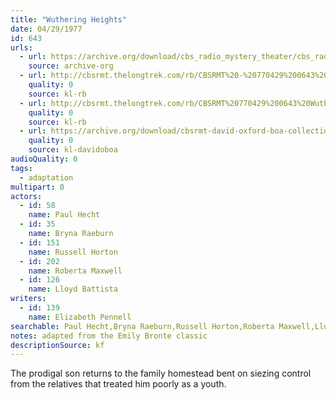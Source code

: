 ```yaml
---
title: "Wuthering Heights"
date: 04/29/1977
id: 643
urls: 
  - url: https://archive.org/download/cbs_radio_mystery_theater/cbs_radio_mystery_theater-0601-0650.zip/cbs_radio_mystery_theater-0601-0650%2Fcbsrmt_0643_wuthering_heights.mp3
    source: archive-org
  - url: http://cbsrmt.thelongtrek.com/rb/CBSRMT%20-%20770429%200643%20Wuthering%20Heights_WLNH-FM_rb_static.mp3
    quality: 0
    source: kl-rb
  - url: http://cbsrmt.thelongtrek.com/rb/CBSRMT%20770429%200643%20Wuthering%20Heights_wbbm_rb%20levels.mp3
    quality: 0
    source: kl-rb
  - url: https://archive.org/download/cbsrmt-david-oxford-boa-collection/CBSRMT-770429-0643-Wuthering-Heights-(128-44)_KIRO-{BoA}.mp3
    quality: 0
    source: kl-davidoboa
audioQuality: 0
tags: 
  - adaptation
multipart: 0
actors:  
  - id: 58
    name: Paul Hecht  
  - id: 35
    name: Bryna Raeburn  
  - id: 151
    name: Russell Horton  
  - id: 202
    name: Roberta Maxwell  
  - id: 126
    name: Lloyd Battista
writers:  
  - id: 139
    name: Elizabeth Pennell
searchable: Paul Hecht,Bryna Raeburn,Russell Horton,Roberta Maxwell,Lloyd Battista Elizabeth Pennell
notes: adapted from the Emily Bronte classic
descriptionSource: kf
---
```

The prodigal son returns to the family homestead bent on siezing control from the relatives that treated him poorly as a youth.